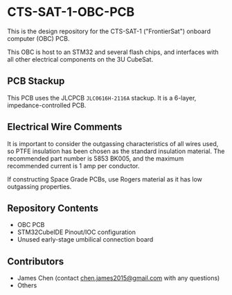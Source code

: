 # CTS-SAT-1-OBC-PCB

This is the design repository for the CTS-SAT-1 ("FrontierSat") onboard computer (OBC) PCB.

This OBC is host to an STM32 and several flash chips, and interfaces with all other electrical components on the 3U CubeSat.

## PCB Stackup

This PCB uses the JLCPCB `JLC0616H-2116A` stackup. It is a 6-layer, impedance-controlled PCB.

## Electrical Wire Comments

It is important to consider the outgassing characteristics of all wires used, so PTFE insulation has been chosen as the standard insulation material. The recommended part number is 5853 BK005, and the maximum recommended current is 1 amp per conductor.

If constructing Space Grade PCBs, use Rogers material as it has low outgassing properties.

## Repository Contents

* OBC PCB
* STM32CubeIDE Pinout/IOC configuration
* Unused early-stage umbilical connection board

## Contributors

* James Chen (contact chen.james2015@gmail.com with any questions)
* Others
